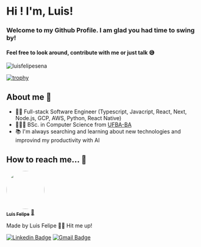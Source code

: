 # Hi ! I'm, Luis!
### Welcome to my Github Profile. I am glad you had time to swing by!
#### Feel free to look around, contribute with me or just talk 😅

<p align="left"> <img src="https://komarev.com/ghpvc/?username=luisfelipesena&label=Profile%20views&color=DB7093&style=flat" alt="luisfelipesena" /> </p>

[![trophy](https://github-profile-trophy.vercel.app/?username=luisfelipesena&theme=dracula)](https://github.com/ryo-ma/github-profile-trophy)
## About me 🦅
- 👨‍💻 Full-stack Software Engineer (Typescript, Javacript, React, Next, Node.js, GCP, AWS, Python, React Native)
- 👨🏻‍🎓 BSc. in Computer Science from <a href="[https://www.cefetmg.br/](https://www.ufba.br/)">UFBA-BA</a>
- 📚 I'm always searching and learning about new technologies and improvind my productivity with AI

   
## How to reach me... 🎯

<a href="https://github.com/luisfelipesena/">
 <img style="border-radius: 50%;" src="https://avatars.githubusercontent.com/u/61807189?s=400&u=bffabf6a9c1e3892389c0ac97bb527942f5d8f68&v=4" width="100px;" alt=""/>
 <br />
 <sub><b>Luis Felipe</b></sub></a> <a href="https://github.com/luisfelipesena" title="Github">🚀</a>


Made by Luis Felipe 👋🏽 Hit me up!

 [![Linkedin Badge](https://img.shields.io/badge/-Luis-blue?style=flat-square&logo=Linkedin&logoColor=white&link=https://www.linkedin.com/in/luisfelipesena/)](https://www.linkedin.com/in/luisefelipesena/) 
[![Gmail Badge](https://img.shields.io/badge/-luisfelipesena@gmail.com-c14438?style=flat-square&logo=Gmail&logoColor=white&link=mailto:luisfelipesena@gmail.com)](mailto:luisfelipesena@gmail.com)
